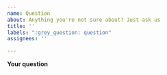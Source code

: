 ```yaml
---
name: Question
about: Anything you're not sure about? Just ask us
title: ''
labels: ":grey_question: question"
assignees: ''

---
```


**Your question**

